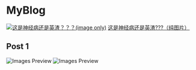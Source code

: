 # MyBlog
<a href="#post-1"><img src="https://raw.githubusercontent.com/Dobby233Liu/dobby233liu.github.io/master/imghook/blog/newblog1frame.jpg" alt="这是神经病还是英渣？？？(image only)"/></a>
[这是神经病还是英渣???（纯图片）](#post-1)
## Post 1
![Images Preview](https://raw.githubusercontent.com/Dobby233Liu/dobby233liu.github.io/master/imghook/blog/blog1.png)
![Images Preview](https://raw.githubusercontent.com/Dobby233Liu/dobby233liu.github.io/master/imghook/blog/blog1.jpg)
